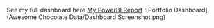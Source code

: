 See my full dashboard here [My PowerBI Report](https://app.powerbi.com/reportEmbed?reportId=9e9ab893-f278-4a85-ba62-678481677a47&autoAuth=true&ctid=731f4d6e-e870-4f8a-a61b-bc6938712f83
)
![Portfolio Dashboard](Awesome Chocolate Data/Dashboard Screenshot.png)
